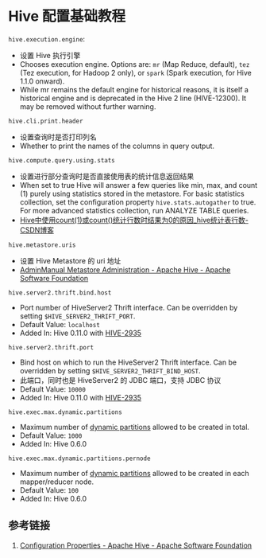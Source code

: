 # Hive 配置基础教程

`hive.execution.engine`:
- 设置 Hive 执行引擎
- Chooses execution engine. Options are: `mr` (Map Reduce, default), `tez` (Tez execution, for Hadoop 2 only), or `spark` (Spark execution, for Hive 1.1.0 onward).
- While mr remains the default engine for historical reasons, it is itself a historical engine and is deprecated in the Hive 2 line (HIVE-12300). It may be removed without further warning.

`hive.cli.print.header`
- 设置查询时是否打印列名
- Whether to print the names of the columns in query output.

`hive.compute.query.using.stats`
- 设置进行部分查询时是否直接使用表的统计信息返回结果
- When set to true Hive will answer a few queries like min, max, and count (1) purely using statistics stored in the metastore. For basic statistics collection, set the configuration property `hive.stats.autogather` to true. For more advanced statistics collection, run ANALYZE TABLE queries.
- [Hive中使用count(1)或count()统计行数时结果为0的原因\_hive统计表行数-CSDN博客](https://blog.csdn.net/TomAndersen/article/details/106560747)

`hive.metastore.uris`
- 设置 Hive Metastore 的 uri 地址
- [AdminManual Metastore Administration - Apache Hive - Apache Software Foundation](https://cwiki.apache.org/confluence/display/Hive/AdminManual+Metastore+Administration)

`hive.server2.thrift.bind.host`
- Port number of HiveServer2 Thrift interface. Can be overridden by setting `$HIVE_SERVER2_THRIFT_PORT`.
- Default Value: `localhost`
- Added In: Hive 0.11.0 with [HIVE-2935](https://issues.apache.org/jira/browse/HIVE-2935)

`hive.server2.thrift.port`
- Bind host on which to run the HiveServer2 Thrift interface. Can be overridden by setting `$HIVE_SERVER2_THRIFT_BIND_HOST`.
- 此端口，同时也是 HiveServer2 的 JDBC 端口，支持 JDBC 协议
- Default Value: `10000`
- Added In: Hive 0.11.0 with [HIVE-2935](https://issues.apache.org/jira/browse/HIVE-2935)

`hive.exec.max.dynamic.partitions`
- Maximum number of [dynamic partitions](https://cwiki.apache.org/confluence/display/Hive/LanguageManual+DML#LanguageManualDML-DynamicPartitionInserts) allowed to be created in total.
- Default Value: `1000`
- Added In: Hive 0.6.0

`hive.exec.max.dynamic.partitions.pernode`
- Maximum number of [dynamic partitions](https://cwiki.apache.org/confluence/display/Hive/LanguageManual+DML#LanguageManualDML-DynamicPartitionInserts) allowed to be created in each mapper/reducer node.
- Default Value: `100`
- Added In: Hive 0.6.0
## 参考链接

1. [Configuration Properties - Apache Hive - Apache Software Foundation](https://cwiki.apache.org/confluence/display/hive/configuration+properties)